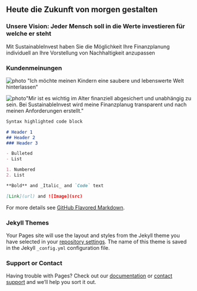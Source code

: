 ## Heute die Zukunft von morgen gestalten

### Unsere Vision: Jeder Mensch soll in die Werte investieren für welche er steht

Mit SustainableInvest haben Sie die Möglichkeit Ihre Finanzplanung individuell an Ihre Vorstellung von Nachhaltigkeit anzupassen


### Kundenmeinungen
![photo][photo1] "Ich möchte meinen Kindern eine saubere und lebenswerte Welt hinterlassen“

[photo1]:https://images.pexels.com/photos/2253879/pexels-photo-2253879.jpeg?cs=srgb&dl=pexels-emma-bauso-2253879.jpg&fm=jpg
 
 ![photo][photo2]"Mir ist es wichtig im Alter finanziell abgesichert und unabhängig zu sein. Bei SustainableInvest wird meine Finanzplanug transparent und nach meinen Anforderungen erstellt."
 
 [photo2]:https://images.pexels.com/photos/4936456/pexels-photo-4936456.jpeg?cs=srgb&dl=pexels-cottonbro-4936456.jpg&fm=jpg

```markdown
Syntax highlighted code block

# Header 1
## Header 2
### Header 3

- Bulleted
- List

1. Numbered
2. List

**Bold** and _Italic_ and `Code` text

[Link](url) and ![Image](src)
```

For more details see [GitHub Flavored Markdown](https://guides.github.com/features/mastering-markdown/).

### Jekyll Themes

Your Pages site will use the layout and styles from the Jekyll theme you have selected in your [repository settings](https://github.com/dhbw-de/SustainableInvest/settings/pages). The name of this theme is saved in the Jekyll `_config.yml` configuration file.

### Support or Contact

Having trouble with Pages? Check out our [documentation](https://docs.github.com/categories/github-pages-basics/) or [contact support](https://support.github.com/contact) and we’ll help you sort it out.
